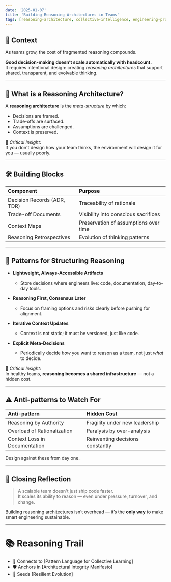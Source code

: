 ```yaml
---
date: '2025-01-07'
title: 'Building Reasoning Architectures in Teams'
tags: [reasoning-architecture, collective-intelligence, engineering-process, CTO-growth]
---
```


## 🎯 Context

As teams grow, the cost of fragmented reasoning compounds.

**Good decision-making doesn’t scale automatically with headcount.**  
It requires intentional design: creating *reasoning architectures* that support shared, transparent, and evolvable thinking.

---

## 🧩 What is a Reasoning Architecture?

A **reasoning architecture** is the *meta-structure* by which:
- Decisions are framed.
- Trade-offs are surfaced.
- Assumptions are challenged.
- Context is preserved.

📍 *Critical Insight*:  
If you don't design how your team thinks, the environment will design it for you — usually poorly.

---

## 🛠️ Building Blocks

| Component                | Purpose                            |
|:--------------------------|:-----------------------------------|
| Decision Records (ADR, TDR) | Traceability of rationale         |
| Trade-off Documents       | Visibility into conscious sacrifices |
| Context Maps              | Preservation of assumptions over time |
| Reasoning Retrospectives  | Evolution of thinking patterns     |

---

## 🔗 Patterns for Structuring Reasoning

- **Lightweight, Always-Accessible Artifacts**  
  - Store decisions where engineers live: code, documentation, day-to-day tools.

- **Reasoning First, Consensus Later**  
  - Focus on framing options and risks clearly before pushing for alignment.

- **Iterative Context Updates**  
  - Context is not static; it must be versioned, just like code.

- **Explicit Meta-Decisions**  
  - Periodically decide *how* you want to reason as a team, not just *what* to decide.

📍 *Critical Insight*:  
In healthy teams, **reasoning becomes a shared infrastructure** — not a hidden cost.

---

## ⚠️ Anti-patterns to Watch For

| Anti-pattern                | Hidden Cost                      |
|:-----------------------------|:----------------------------------|
| Reasoning by Authority       | Fragility under new leadership    |
| Overload of Rationalization  | Paralysis by over-analysis        |
| Context Loss in Documentation | Reinventing decisions constantly |

Design against these from day one.

---

## 📌 Closing Reflection

> A scalable team doesn't just ship code faster.  
> It scales its ability to reason — even under pressure, turnover, and change.

Building reasoning architectures isn’t overhead — it’s the **only way** to make smart engineering sustainable.

---

# 📚 Reasoning Trail

- 🧩 Connects to [Pattern Language for Collective Learning]
- 🛡️ Anchors in [Architectural Integrity Manifesto]
- 🌱 Seeds [Resilient Evolution]

